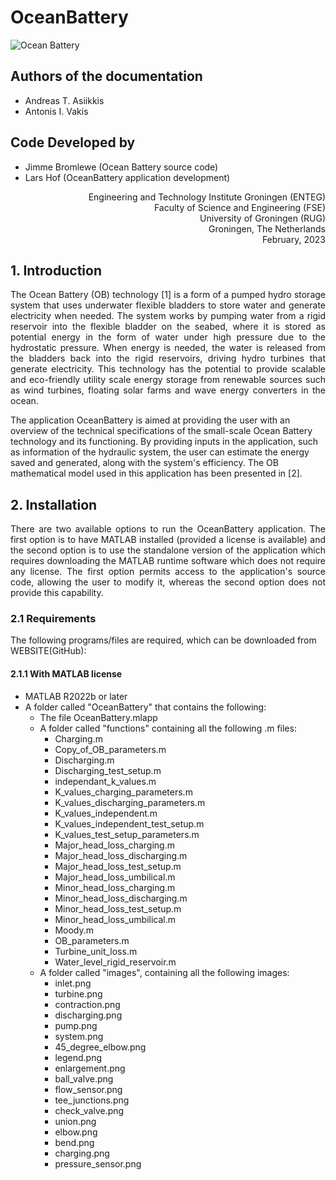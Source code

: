# OceanBattery


![Ocean Battery](https://user-images.githubusercontent.com/51987477/226371109-9ea1ea89-ec14-4eae-9943-e5d8cce790d8.png "Ocean Battery")


## Authors of the documentation
- Andreas T. Asiikkis
- Antonis I. Vakis

## Code Developed by
- Jimme Bromlewe (Ocean Battery source code)
- Lars Hof (OceanBattery application development)


<div align="right">

Engineering and Technology Institute Groningen (ENTEG)  
Faculty of Science and Engineering (FSE)  
University of Groningen (RUG)  
Groningen, The Netherlands  
February, 2023

</div>





## 1. Introduction
<p align="justify">The Ocean Battery (OB) technology [1] is a form of a pumped hydro storage system that uses underwater flexible bladders to store water and generate electricity when needed. The system works by pumping water from a rigid reservoir into the flexible bladder on the seabed, where it is stored as potential energy in the form of water under high pressure due to the hydrostatic pressure. When energy is needed, the water is released from the bladders back into the rigid reservoirs, driving hydro turbines that generate electricity. This technology has the potential to provide scalable and eco-friendly utility scale energy storage from renewable sources such as wind turbines, floating solar farms and wave energy converters in the ocean.

The application OceanBattery is aimed at providing the user with an overview of the technical specifications of the small-scale Ocean Battery technology and its functioning. By providing inputs in the application, such as information of the hydraulic system, the user can estimate the energy saved and generated, along with the system's efficiency. The OB mathematical model used in this application has been presented in [2].</p>


## 2. Installation
<p align="justify">There are two available options to run the OceanBattery application. The first option is to have MATLAB installed (provided a license is available) and the second option is to use the standalone version of the application which requires downloading the MATLAB runtime software which does not require any license. The first option permits access to the application's source code, allowing the user to modify it, whereas the second option does not provide this capability.</p>

### 2.1 Requirements
The following programs/files are required, which can be downloaded from WEBSITE(GitHub):

#### 2.1.1 With MATLAB license
- MATLAB R2022b or later
- A folder called "OceanBattery" that contains the following:
  - The file OceanBattery.mlapp
  - A folder called "functions" containing all the following .m files:
    - Charging.m
    - Copy_of_OB_parameters.m
    - Discharging.m
    - Discharging_test_setup.m
    - independant_k_values.m
    - K_values_charging_parameters.m
    - K_values_discharging_parameters.m
    - K_values_independent.m
    - K_values_independent_test_setup.m
    - K_values_test_setup_parameters.m
    - Major_head_loss_charging.m
    - Major_head_loss_discharging.m
    - Major_head_loss_test_setup.m
    - Major_head_loss_umbilical.m
    - Minor_head_loss_charging.m
    - Minor_head_loss_discharging.m
    - Minor_head_loss_test_setup.m
    - Minor_head_loss_umbilical.m
    - Moody.m
    - OB_parameters.m
    - Turbine_unit_loss.m
    - Water_level_rigid_reservoir.m
  - A folder called "images", containing all the following images:
    - inlet.png
    - turbine.png
    - contraction.png
    - discharging.png
    - pump.png
    - system.png
    - 45_degree_elbow.png
    - legend.png
    - enlargement.png
    - ball_valve.png
    - flow_sensor.png
    - tee_junctions.png
    - check_valve.png
    - union.png
    - elbow.png
    - bend.png
    - charging.png
    - pressure_sensor.png
